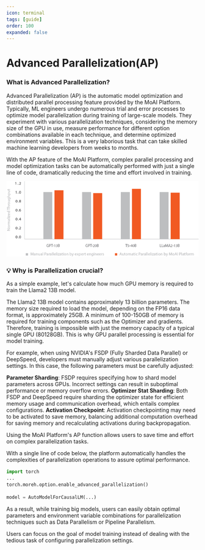 ```yaml
---
icon: terminal
tags: [guide]
order: 100
expanded: false
---
```


# Advanced Parallelization(AP)

### What is Advanced Parallelization?

Advanced Parallelization (AP) is the automatic model optimization and distributed parallel processing feature provided by the MoAI Platform. Typically, ML engineers undergo numerous trial and error processes to optimize model parallelization during training of large-scale models. They experiment with various parallelization techniques, considering the memory size of the GPU in use, measure performance for different option combinations available in each technique, and determine optimized environment variables. This is a very laborious task that can take skilled machine learning developers from weeks to months.

With the AP feature of the MoAI Platform, complex parallel processing and model optimization tasks can be automatically performed with just a single line of code, dramatically reducing the time and effort involved in training.


![Normalized model training throughput: experienced developer optimizations over one moth vs. using the AP feature on the MoAI Platform](overview_05.png)

### 💡 Why is Parallelization crucial?

As a simple example, let's calculate how much GPU memory is required to train the Llama2 13B model.

The Llama2 13B model contains approximately 13 billion parameters.  The memory size required to load the model, depending on the FP16 data format, is approximately 25GB. 
A minimum of 100-150GB of memory is required for training components such as the Optimizer and gradients. 
Therefore, training is impossible with just the memory capacity of a typical single GPU (80128GB). This is why GPU parallel processing is essential for model training.

For example, when using NVIDIA's FSDP (Fully Sharded Data Parallel) or DeepSpeed, developers must  manually adjust various parallelization settings. In this case, the following parameters must be carefully adjusted:

**Parameter Sharding**: FSDP requires specifying how to shard model parameters across GPUs. Incorrect settings can result in suboptimal performance or memory overflow errors.
**Optimizer Stat Sharding**: Both FSDP and DeepSpeed require sharding the optimizer state for efficient memory usage and communication overhead, which entails complex configurations.
**Activation Checkpoint**: Activation checkpointing may need to be activated to save memory, balancing additional computation overhead for saving memory and recalculating activations during backpropagation.

Using the MoAI Platform's AP function allows users to save time and effort on complex parallelization tasks.

With a single line of code below, the  platform automatically handles the complexities of parallelization operations to assure optimal performance.


```python
import torch
...
torch.moreh.option.enable_advanced_parallelization()

model = AutoModelForCausalLM(...) 
```

As a result, while training big models, users can easily obtain optimal parameters and environment variable combinations for parallelization techniques such as Data Parallelism or Pipeline Parallelism.

Users can focus on the goal of model training instead of dealing with the tedious task of configuring parallelization settings.





